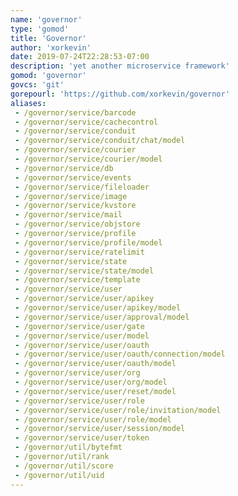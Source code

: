 ```yaml
---
name: 'governor'
type: 'gomod'
title: 'Governor'
author: 'xorkevin'
date: 2019-07-24T22:28:53-07:00
description: 'yet another microservice framework'
gomod: 'governor'
govcs: 'git'
gorepourl: 'https://github.com/xorkevin/governor'
aliases:
 - /governor/service/barcode
 - /governor/service/cachecontrol
 - /governor/service/conduit
 - /governor/service/conduit/chat/model
 - /governor/service/courier
 - /governor/service/courier/model
 - /governor/service/db
 - /governor/service/events
 - /governor/service/fileloader
 - /governor/service/image
 - /governor/service/kvstore
 - /governor/service/mail
 - /governor/service/objstore
 - /governor/service/profile
 - /governor/service/profile/model
 - /governor/service/ratelimit
 - /governor/service/state
 - /governor/service/state/model
 - /governor/service/template
 - /governor/service/user
 - /governor/service/user/apikey
 - /governor/service/user/apikey/model
 - /governor/service/user/approval/model
 - /governor/service/user/gate
 - /governor/service/user/model
 - /governor/service/user/oauth
 - /governor/service/user/oauth/connection/model
 - /governor/service/user/oauth/model
 - /governor/service/user/org
 - /governor/service/user/org/model
 - /governor/service/user/reset/model
 - /governor/service/user/role
 - /governor/service/user/role/invitation/model
 - /governor/service/user/role/model
 - /governor/service/user/session/model
 - /governor/service/user/token
 - /governor/util/bytefmt
 - /governor/util/rank
 - /governor/util/score
 - /governor/util/uid
---
```

